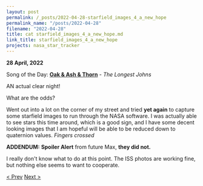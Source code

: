 ```yaml
---
layout: post
permalink: /_posts/2022-04-28-starfield_images_4_a_new_hope
permalink_name: "/posts/2022-04-28"
filename: "2022-04-28"
title: cat starfield_images_4_a_new_hope.md
link_title: starfield_images_4_a_new_hope
projects: nasa_star_tracker
---
```

**28 April, 2022**

Song of the Day: [**Oak & Ash & Thorn**](https://youtu.be/mr1CM_yw68c) - *The Longest Johns*

AN actual clear night!

What are the odds?

Went out into a lot on the corner of my street and tried **yet again** to capture some starfield images to run through the NASA software. I was actually able to see stars this time around, which is a good sign, and I have some decent looking images that I am hopeful will be able to be reduced down to quaternion values. *Fingers crossed*

**ADDENDUM:**
**Spoiler Alert** from future Max, **they did not.**

I really don't know what to do at this point. The ISS photos are working fine, but nothing else seems to want to cooperate.

[< Prev](/_posts/2022-04-26-me_>_java)    [Next >](/_posts/2022-04-29-domain)
